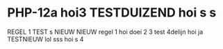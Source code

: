 # PHP-12a  hoi3 TESTDUIZEND hoi s s
REGEL 1 TEST s NIEUW NIEUW  regel 1
hoi
doei 2 3 test 4delijn hoi ja TESTNIEUW
lol
sss
hoi s 4
